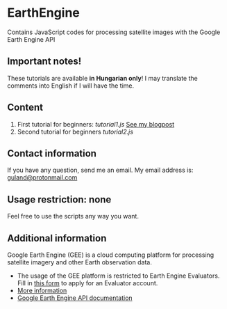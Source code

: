 # EarthEngine
Contains JavaScript codes for processing satellite images with the Google Earth Engine API

## Important notes!
These tutorials are available **in Hungarian only**! I may translate the comments into English if I will have the time.

## Content

1. First tutorial for beginners: *tutorial1.js* [See my blogpost](http://www.newgeographer.com/tudomany/2017/08/07/google_earth_engine_01.html)
2. Second tutorial for beginners *tutorial2.js*

## Contact information

If you have any question, send me an email. My email address is: guland@protonmail.com

## Usage restriction: none

Feel free to use the scripts any way you want.

## Additional information

Google Earth Engine (GEE) is a cloud computing platform for processing satellite imagery and other Earth observation data.
* The usage of the GEE platform is restricted to Earth Engine Evaluators. Fill in [this form](https://signup.earthengine.google.com/) to apply for an Evaluator account.
* [More information](https://earthengine.google.com/)
* [Google Earth Engine API documentation](https://developers.google.com/earth-engine/)

